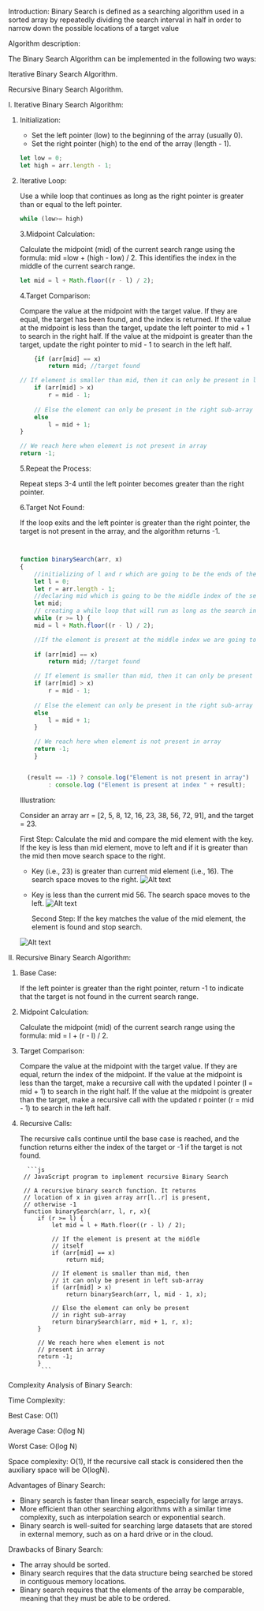 Introduction:
Binary Search is defined as a searching algorithm used in a sorted array by repeatedly dividing the search interval in half in order to narrow down the possible locations of a target value

Algorithm description:

The Binary Search Algorithm can be implemented in the following two ways:

Iterative Binary Search Algorithm.

Recursive Binary Search Algorithm.


I. Iterative  Binary Search Algorithm:

1. Initialization:

    * Set the left pointer (low) to the beginning of the array (usually 0).
    * Set the right pointer (high) to the end of the array (length - 1).

    ```js
    let low = 0;
	let high = arr.length - 1;
    ```

2. Iterative Loop:

    Use a while loop that continues as long as the right pointer is greater than or equal to the left pointer.

    ```js
    while (low>= high) 
    ```
        
    3.Midpoint Calculation:

    Calculate the midpoint (mid) of the current search range using the formula: mid =low + (high - low) / 2. This identifies the index in the middle of the current search range.

    ```js
    let mid = l + Math.floor((r - l) / 2);

    ```

    4.Target Comparison:


    Compare the value at the midpoint with the target value.
    If they are equal, the target has been found, and the index is returned.
    If the value at the midpoint is less than the target, update the left pointer to mid + 1 to search in the right half.
    If the value at the midpoint is greater than the target, update the right pointer to mid - 1 to search in the left half.
    ```js
        {if (arr[mid] == x)
			return mid; //target found

	// If element is smaller than mid, then it can only be present in left sub-array
		if (arr[mid] > x)
			r = mid - 1;
			
		// Else the element can only be present in the right sub-array
		else
			l = mid + 1;
	}
   
	// We reach here when element is not present in array
	return -1;
    ```

    5.Repeat the Process:

    Repeat steps 3-4 until the left pointer becomes greater than the right pointer.

    6.Target Not Found:

    If the loop exits and the left pointer is greater than the right pointer, the target is not present in the array, and the algorithm returns -1.
    ```js 
    
    
    function binarySearch(arr, x)
    { 
        //initializing of l and r which are going to be the ends of the search interval
	    let l = 0;
	    let r = arr.length - 1;
        //declaring mid which is going to be the middle index of the search interval
	    let mid;
        // creating a while loop that will run as long as the search interval has at least one element 
	    while (r >= l) {
		mid = l + Math.floor((r - l) / 2);

        //If the element is present at the middle index we are going to return the middle index
		
		if (arr[mid] == x)
			return mid; //target found

	    // If element is smaller than mid, then it can only be present in left sub-array
		if (arr[mid] > x)
			r = mid - 1;
			
		// Else the element can only be present in the right sub-array
		else
			l = mid + 1;
	    }
   
	    // We reach here when element is not present in array
	    return -1; 
        } 

	
      (result == -1) ? console.log("Element is not present in array")
			: console.log ("Element is present at index " + result);
    ```




    Illustration:

    Consider an array arr = [2, 5, 8, 12, 16, 23, 38, 56, 72, 91], and the target = 23.

    First Step: Calculate the mid and compare the mid element with the key. If the key is less than mid element, move to left and if it is greater than the mid then move search space to the right.

     * Key (i.e., 23) is greater than current mid element (i.e., 16). The search space moves to the right.
    ![Alt text](image.png)

     * Key is less than the current mid 56. The search space moves to the left.
    ![Alt text](image-1.png)

        Second Step: If the key matches the value of the mid element, the element is found and stop search.

     ![Alt text](image-2.png)
 


II. Recursive Binary Search Algorithm:

1. Base Case:

    If the left pointer is greater than the right pointer, return -1 to indicate that the target is not found in the current search range.

2. Midpoint Calculation:

    Calculate the midpoint (mid) of the current search range using the formula: mid = l + (r - l) / 2.

3. Target Comparison:

    Compare the value at the midpoint with the target value.
    If they are equal, return the index of the midpoint.
    If the value at the midpoint is less than the target, make a recursive call with the updated l pointer (l = mid + 1) to search in the right half.
    If the value at the midpoint is greater than the target, make a recursive call with the updated r pointer (r = mid - 1) to search in the left half.

4. Recursive Calls:

    The recursive calls continue until the base case is reached, and the function returns either the index of the target or -1 if the target is not found.

         ```js	
        // JavaScript program to implement recursive Binary Search

        // A recursive binary search function. It returns
        // location of x in given array arr[l..r] is present,
        // otherwise -1
        function binarySearch(arr, l, r, x){
            if (r >= l) {
                let mid = l + Math.floor((r - l) / 2);

                // If the element is present at the middle
                // itself
                if (arr[mid] == x)
                    return mid;

                // If element is smaller than mid, then
                // it can only be present in left sub-array
                if (arr[mid] > x)
                    return binarySearch(arr, l, mid - 1, x);

                // Else the element can only be present
                // in right sub-array
                return binarySearch(arr, mid + 1, r, x);
            }

            // We reach here when element is not
            // present in array
            return -1;
            }
             ```
            


Complexity Analysis of Binary Search:

Time Complexity: 

Best Case: O(1)

Average Case: O(log N)

Worst Case: O(log N)

Space complexity: 
O(1), If the recursive call stack is considered then the auxiliary space will be O(logN).

Advantages of Binary Search:

   * Binary search is faster than linear search, especially for large arrays.
   * More efficient than other searching algorithms with a similar time complexity,   such as interpolation search or exponential search.
   * Binary search is well-suited for searching large datasets that are stored in external memory, such as on a hard drive or in the cloud.

Drawbacks of Binary Search:

   * The array should be sorted.
   * Binary search requires that the data structure being searched be stored in contiguous memory locations. 
   * Binary search requires that the elements of the array be comparable, meaning that they must be able to be ordered.




